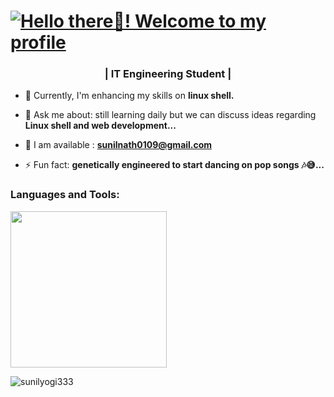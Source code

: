 <h1><b><a href="https://git.io/typing-svg"><img src="https://readme-typing-svg.demolab.com?font=Operator+Mono&size=35&duration=2800&pause=2000&color=scale-gray&center=true&vCenter=true&width=940&height=50&lines=Hello+there+🙂!+Welcome+to+my+Profile!" align="middle" alt="Hello there🙂! Welcome to my profile"></a></b></h1>
<!-- <a href="https://git.io/typing-svg"><img src="https://readme-typing-svg.demolab.com?font=Fira+Code&pause=1000&width=435&lines=The+five+boxing+wizards+jump+quickly" alt="Typing SVG" /></a> -->

<h3 align="center"><b> | IT Engineering Student |  </b></h3>

- 🌱 Currently, I'm enhancing my skills on **linux shell.**

- 💬 Ask me about: still learning daily but we can discuss ideas regarding **Linux shell and web development...**

- 💬 I am available : **sunilnath0109@gmail.com**

- ⚡ Fun fact: **genetically engineered to start dancing on pop songs 🎶😅...**
<h3 align="left">Languages and Tools:</h3>
<p align="left">
  <a href="https://skillicons.dev">
    <img src="https://skillicons.dev/icons?i=bash,c,cpp,html,css,js,python,php,mysql" width="250"/>
  </a>
</p>
<p align="left"> <img src="https://komarev.com/ghpvc/?username=sunilyogi333&label=Profile%20views&color=0e75b6&style=flat" alt="sunilyogi333" /> </p>
